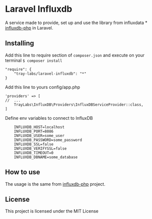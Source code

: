 # Laravel Influxdb

A service made to provide, set up and use the library from influxdata * [influxdb-php](https://github.com/influxdata/influxdb-php/) in Laravel.

## Installing

Add this line to require section of ```composer.json``` and execute on your terminal ```$ composer install```

```
"require": {
    "tray-labs/laravel-influxdb": "*"
}
```

Add this line to yours config/app.php

```
'providers' => [
//  ...
    TrayLabs\InfluxDB\Providers\InfluxDBServiceProvider::class,
]
```

Define env variables to connect to InfluxDB

```
    INFLUXDB_HOST=localhost
    INFLUXDB_PORT=8086
    INFLUXDB_USER=some_user
    INFLUXDB_PASSWORD=some_password
    INFLUXDB_SSL=false
    INFLUXDB_VERIFYSSL=false
    INFLUXDB_TIMEOUT=0
    INFLUXDB_DBNAME=some_database
```

## How to use

The usage is the same from [influxdb-php](https://github.com/influxdata/influxdb-php/) project.

License
----

This project is licensed under the MIT License